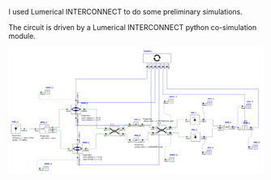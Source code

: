 I used Lumerical INTERCONNECT to do some preliminary simulations.

The circuit is driven by a Lumerical INTERCONNECT python co-simulation module.

![alt text](Ising.png)
